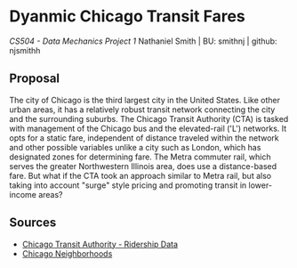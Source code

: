 # Dyanmic Chicago Transit Fares
_CS504 - Data Mechanics Project 1_ 
Nathaniel Smith | BU: smithnj | github: njsmithh

## Proposal
The city of Chicago is the third largest city in the United States. Like other urban areas, it has a relatively robust transit network connecting the city and the surrounding suburbs. The Chicago Transit Authority (CTA) is tasked with management of the Chicago bus and the elevated-rail ('L') networks. It opts for a static fare, independent of distance traveled within the network and other possible variables unlike a city such as London, which has designated zones for determining fare. The Metra commuter rail, which serves the greater Northwestern Illinois area, does use a distance-based fare. But what if the CTA took an approach similar to Metra rail, but also taking into account "surge" style pricing and promoting transit in lower-income areas?

## Sources
* [Chicago Transit Authority - Ridership Data](https://data.cityofchicago.org/Transportation/CTA-Ridership-L-Station-Entries-Monthly-Day-Type-A/t2rn-p8d7)
* [Chicago Neighborhoods](https://google.com)